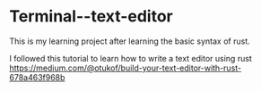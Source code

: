 # Terminal--text-editor
This is my learning project after learning the basic syntax of rust.

I followed this tutorial to learn how to write a text editor using rust <a>https://medium.com/@otukof/build-your-text-editor-with-rust-678a463f968b</a>